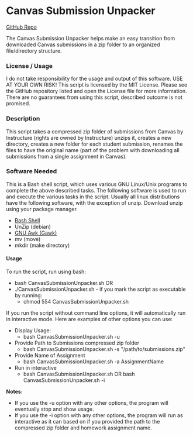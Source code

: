 
# Canvas Submission Unpacker
[GitHub Repo](https://github.com/jacksonporter/canvassubmissionunpacker)

The Canvas Submission Unpacker helps make an easy transition from downloaded Canvas submissions in a zip folder to an organized file/directory structure.

### License / Usage
I do not take responsibility for the usage and output of this software. USE AT YOUR OWN RISK! This script is licensed by the MIT License. Please see the GitHub repository listed and open the License file for more information. There are no guarantees from using this script, described outcome is not promised.

### Description
This script takes a compressed zip folder of submissions from Canvas by Instructure (rights are owned by Instructure) unzips it, creates a new directory, creates a new folder for each student submission, renames the files to have the original name (part of the problem with downloading all submissions from a single assignment in Canvas). 

### Software Needed
This is a Bash shell script, which uses various GNU Linux/Unix programs to complete the above described tasks. The following software is used to run and execute the various tasks in the script. Usually all linux distributions have the following software, with the exception of unzip. Download unzip using your package manager.

* [Bash Shell](https://www.gnu.org/software/bash/)
* UnZip (debian)
* [GNU Awk (Gawk)](https://www.gnu.org/software/gawk/manual/gawk.html)
* mv (move)
* mkdir (make directory)

#### Usage
To run the script, run using bash: 
* bash CanvasSubmissionUnpacker.sh
OR
* ./CanvasSubmissionUnpacker.sh  - if you mark the script as executable by running:
	* chmod 554 CanvasSubmissionUnpacker.sh

If you run the script without command line options, it will automatically run in interactive mode. Here are examples of other options you can use:

* Display Usage:
	*  bash CanvasSubmissionUnpacker.sh -u
* Provide Path to Submissions compressed zip folder
	*  bash CanvasSubmissionUnpacker.sh -s "/path/to/submissions.zip"
* Provide Name of Assignment
	*  bash CanvasSubmissionUnpacker.sh -a AssignmentName
* Run in interactive
	* bash CanvasSubmissionUnpacker.sh OR bash CanvasSubmissionUnpacker.sh -i

**Notes:**
* If you use the -u option with any other options, the program will eventually stop and show usage.
* If you use the -i option with any other options, the program will run as interactive as it can based on if you provided the path to the compressed zip folder and homework assignment name.
